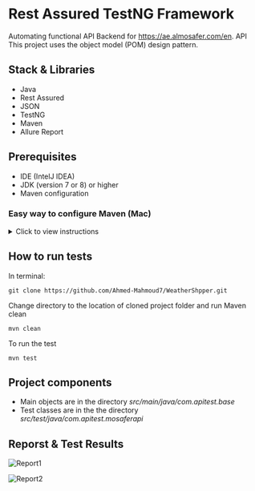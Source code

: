 # Rest Assured TestNG Framework
Automating functional API Backend for https://ae.almosafer.com/en. API This project uses the object model (POM) design pattern.

## Stack & Libraries
- Java
- Rest Assured
- JSON
- TestNG
- Maven
- Allure Report 

## Prerequisites
- IDE (IntelJ IDEA)
- JDK (version 7 or 8) or higher
- Maven configuration

### Easy way to configure Maven (Mac)
<details>
  <summary>Click to view instructions</summary> 

1. Download Maven (tar.gz for mac) from [here](https://maven.apache.org/download.cgi)
2. Move the downloaded apache-maven-3.6.3 folder to your Home directory (This is the folder with your username)

In terminal:

1. Set system variables:
```
export M2_HOME=/Users/<YOUR USER NAME>/apache-maven-3.6.3/
```
2. Append the Maven bin folder to the path:
```
export PATH=$PATH:/Users/<YOUR USER NAME>/apache-maven-3.6.3/bin/
```
3. If you don't have a bash profile, create one:
```
touch .bash_profile
```
4. If you do have one, or after creating one, open the bash profile to edit:
```
open .bash_profile
```
5. Paste the two paths from step 1 and 2
6. Save and close
7. Now Maven will be installed for all sessions. To verify Maven is installed, type:
```
mvn --version
```
</details>

## How to run tests
In terminal:
```
git clone https://github.com/Ahmed-Mahmoud7/WeatherShpper.git
```
Change directory to the location of cloned project folder and run Maven clean
```
mvn clean
```
To run the test
```
mvn test
```

## Project components
- Main objects are in the directory *src/main/java/com.apitest.base*
- Test classes are in the the directory *src/test/java/com.apitest.mosaferapi*
  
## Reporst & Test Results
  
  
![Report1](https://user-images.githubusercontent.com/30384567/154980984-84cb3ae4-9d27-44ab-932a-4d6ff36df827.png)
  
![Report2](https://user-images.githubusercontent.com/30384567/154981017-3d6820fc-54a2-4c8b-abcd-aefe09b2cd4d.png)


